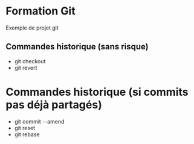 # Formation Git

Exemple de projet git

## Commandes historique (sans risque)

- git checkout
- git revert

# Commandes historique (si commits pas déjà partagés)

- git commit --amend
- git reset
- git rebase
